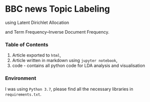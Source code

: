 # BBC news Topic Labeling
using Latent Dirichlet Allocation

and Term Frequency–Inverse Document Frequency.

### Table of Contents
1. Article exported to `html`,
2. Article written in markdown using `jupyter notebook`,
3. code - contains all python code for LDA analysis and visualisation

### Environment
I was using `Python 3.7`, please find all the necessary libraries in `requirements.txt`.

